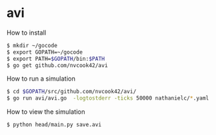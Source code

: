 # avi

How to install
```sh
$ mkdir ~/gocode
$ export GOPATH=~/gocode
$ export PATH=$GOPATH/bin:$PATH
$ go get github.com/nvcook42/avi
```
How to run a simulation
```sh
$ cd $GOPATH/src/github.com/nvcook42/avi/
$ go run avi/avi.go  -logtostderr -ticks 50000 nathanielc/*.yaml
```
How to view the simulation
```sh
$ python head/main.py save.avi
```
